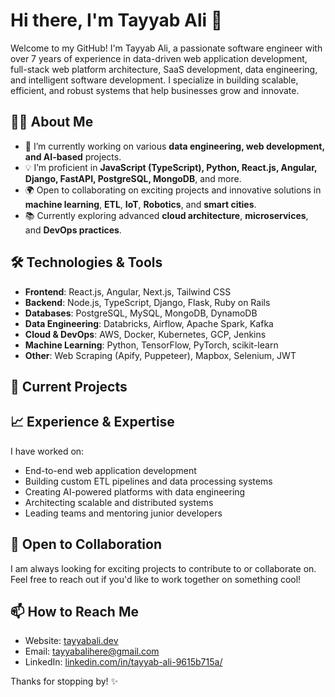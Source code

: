 # Hi there, I'm Tayyab Ali 👋

Welcome to my GitHub! I'm Tayyab Ali, a passionate software engineer with over 7 years of experience in data-driven web application development, full-stack web platform architecture, SaaS development, data engineering, and intelligent software development. I specialize in building scalable, efficient, and robust systems that help businesses grow and innovate.

## 👨‍💻 About Me

- 🔭 I’m currently working on various **data engineering, web development, and AI-based** projects.
- 💡 I’m proficient in **JavaScript (TypeScript), Python, React.js, Angular, Django, FastAPI, PostgreSQL, MongoDB**, and more.
- 🌍 Open to collaborating on exciting projects and innovative solutions in **machine learning**, **ETL**, **IoT**, **Robotics**, and **smart cities**.
- 📚 Currently exploring advanced **cloud architecture**, **microservices**, and **DevOps practices**.

## 🛠️ Technologies & Tools

- **Frontend**: React.js, Angular, Next.js, Tailwind CSS
- **Backend**: Node.js, TypeScript, Django, Flask, Ruby on Rails
- **Databases**: PostgreSQL, MySQL, MongoDB, DynamoDB
- **Data Engineering**: Databricks, Airflow, Apache Spark, Kafka
- **Cloud & DevOps**: AWS, Docker, Kubernetes, GCP, Jenkins
- **Machine Learning**: Python, TensorFlow, PyTorch, scikit-learn
- **Other**: Web Scraping (Apify, Puppeteer), Mapbox, Selenium, JWT

## 🚧 Current Projects


## 📈 Experience & Expertise

I have worked on:

- End-to-end web application development
- Building custom ETL pipelines and data processing systems
- Creating AI-powered platforms with data engineering
- Architecting scalable and distributed systems
- Leading teams and mentoring junior developers

## 🔧 Open to Collaboration

I am always looking for exciting projects to contribute to or collaborate on. Feel free to reach out if you'd like to work together on something cool!

## 📫 How to Reach Me
- Website: [tayyabali.dev](https://tayyabali.dev)
- Email: [tayyabalihere@gmail.com](mailto:tayyabalihere@gmail.com)
- LinkedIn: [linkedin.com/in/tayyab-ali-9615b715a/](https://www.linkedin.com/in/tayyab-ali-9615b715a/)

Thanks for stopping by! ✨
